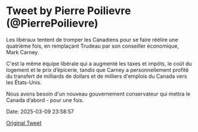 # Tweet by Pierre Poilievre (@PierrePoilievre)

Les libéraux tentent de tromper les Canadiens pour se faire réélire une quatrième fois, en remplaçant Trudeau par son conseiller économique, Mark Carney.

C'est la même équipe libérale qui a augmenté les taxes et impôts, le coût du logement et le prix d’épicerie, tandis que Carney a personnellement profité du transfert de milliards de dollars et de milliers d'emplois du Canada vers les États-Unis. 

Nous avons besoin d'un nouveau gouvernement conservateur qui mettra le Canada d’abord - pour une fois.

Date: 2025-03-09 23:58:57

[Original Tweet](https://x.com/PierrePoilievre/status/1898886256529989777)
